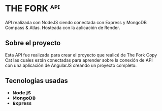 # THE FORK ᴬᴾᴵ
 API realizada con NodeJS siendo conectada con Express y MongoDB Compass & Atlas. Hosteada con la aplicación de Render.
 
 ## Sobre el proyecto
 Esta API fue realizada para crear el proyecto que realicé de The Fork Copy Cat las cuales están conectadas para aprender sobre la conexión de API con una aplicación de AngularJS creando un proyecto completo. 
 
 ## Tecnologías usadas
- 𝗡𝗼𝗱𝗲 𝗝𝗦
- 𝗠𝗼𝗻𝗴𝗼𝗗𝗕
- 𝗘𝘅𝗽𝗿𝗲𝘀𝘀
